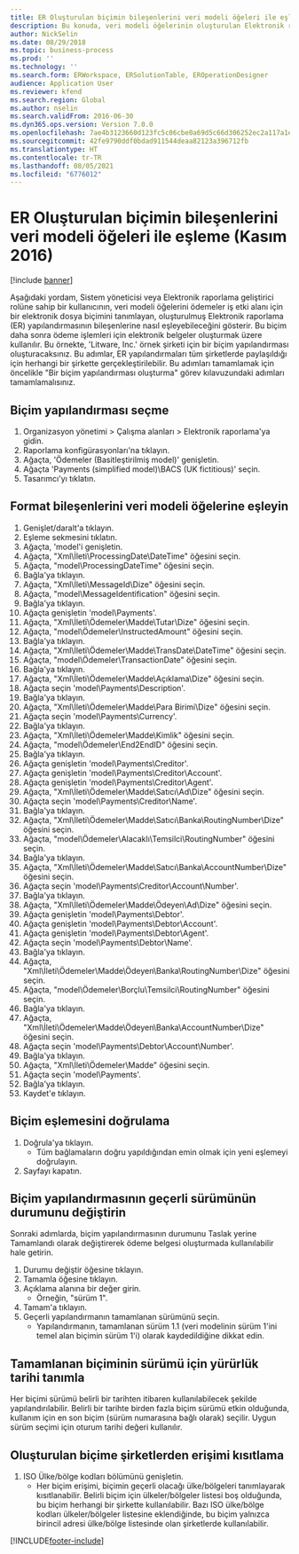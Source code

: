 ```yaml
---
title: ER Oluşturulan biçimin bileşenlerini veri modeli öğeleri ile eşleme (Kasım 2016)
description: Bu konuda, veri modeli öğelerinin oluşturulan Elektronik raporlama (ER) yapılandırmasının bileşenleriyle nasıl eşleneceği açıklanmaktadır.
author: NickSelin
ms.date: 08/29/2018
ms.topic: business-process
ms.prod: ''
ms.technology: ''
ms.search.form: ERWorkspace, ERSolutionTable, EROperationDesigner
audience: Application User
ms.reviewer: kfend
ms.search.region: Global
ms.author: nselin
ms.search.validFrom: 2016-06-30
ms.dyn365.ops.version: Version 7.0.0
ms.openlocfilehash: 7ae4b3123660d123fc5c06cbe0a69d5c66d306252ec2a117a1e6045505022f5a
ms.sourcegitcommit: 42fe9790ddf0bdad911544deaa82123a396712fb
ms.translationtype: HT
ms.contentlocale: tr-TR
ms.lasthandoff: 08/05/2021
ms.locfileid: "6776012"
---
```

# <a name="er-map-components-of-the-created-format-to-data-model-elements-november-2016"></a>ER Oluşturulan biçimin bileşenlerini veri modeli öğeleri ile eşleme (Kasım 2016)

[!include [banner](../../includes/banner.md)]

Aşağıdaki yordam, Sistem yöneticisi veya Elektronik raporlama geliştirici rolüne sahip bir kullanıcının, veri modeli öğelerini ödemeler iş etki alanı için bir elektronik dosya biçimini tanımlayan, oluşturulmuş Elektronik raporlama (ER) yapılandırmasının bileşenlerine nasıl eşleyebileceğini gösterir. Bu biçim daha sonra ödeme işlemleri için elektronik belgeler oluşturmak üzere kullanılır. Bu örnekte, 'Litware, Inc.' örnek şirketi için bir biçim yapılandırması oluşturacaksınız. Bu adımlar, ER yapılandırmaları tüm şirketlerde paylaşıldığı için herhangi bir şirkette gerçekleştirilebilir. Bu adımları tamamlamak için öncelikle "Bir biçim yapılandırması oluşturma" görev kılavuzundaki adımları tamamlamalısınız.


## <a name="select-a-format-configuration"></a>Biçim yapılandırması seçme
1. Organizasyon yönetimi > Çalışma alanları > Elektronik raporlama'ya gidin.
2. Raporlama konfigürasyonları'na tıklayın.
3. Ağaçta, 'Ödemeler (Basitleştirilmiş model)' genişletin.
4. Ağaçta 'Payments (simplified model)\BACS (UK fictitious)' seçin.
5. Tasarımcı'yı tıklatın.

## <a name="map-format-components-to-data-model-elements"></a>Format bileşenlerini veri modeli öğelerine eşleyin
1. Genişlet/daralt'a tıklayın.
2. Eşleme sekmesini tıklatın.
3. Ağaçta, 'model'i genişletin.
4. Ağaçta, "Xml\İleti\ProcessingDate\DateTime" öğesini seçin.
5. Ağaçta, "model\ProcessingDateTime" öğesini seçin.
6. Bağla'ya tıklayın.
7. Ağaçta, "Xml\İleti\MessageId\Dize" öğesini seçin.
8. Ağaçta, "model\MessageIdentification" öğesini seçin.
9. Bağla'ya tıklayın.
10. Ağaçta genişletin 'model\Payments'.
11. Ağaçta, "Xml\İleti\Ödemeler\Madde\Tutar\Dize" öğesini seçin.
12. Ağaçta, "model\Ödemeler\InstructedAmount" öğesini seçin.
13. Bağla'ya tıklayın.
14. Ağaçta, "Xml\İleti\Ödemeler\Madde\TransDate\DateTime" öğesini seçin.
15. Ağaçta, "model\Ödemeler\TransactionDate" öğesini seçin.
16. Bağla'ya tıklayın.
17. Ağaçta, "Xml\İleti\Ödemeler\Madde\Açıklama\Dize" öğesini seçin.
18. Ağaçta seçin 'model\Payments\Description'.
19. Bağla'ya tıklayın.
20. Ağaçta, "Xml\İleti\Ödemeler\Madde\Para Birimi\Dize" öğesini seçin.
21. Ağaçta seçin 'model\Payments\Currency'.
22. Bağla'ya tıklayın.
23. Ağaçta, "Xml\İleti\Ödemeler\Madde\Kimlik" öğesini seçin.
24. Ağaçta, "model\Ödemeler\End2EndID" öğesini seçin.
25. Bağla'ya tıklayın.
26. Ağaçta genişletin 'model\Payments\Creditor'.
27. Ağaçta genişletin 'model\Payments\Creditor\Account'.
28. Ağaçta genişletin 'model\Payments\Creditor\Agent'.
29. Ağaçta, "Xml\İleti\Ödemeler\Madde\Satıcı\Ad\Dize" öğesini seçin.
30. Ağaçta seçin 'model\Payments\Creditor\Name'.
31. Bağla'ya tıklayın.
32. Ağaçta, "Xml\İleti\Ödemeler\Madde\Satıcı\Banka\RoutingNumber\Dize" öğesini seçin.
33. Ağaçta, "model\Ödemeler\Alacaklı\Temsilci\RoutingNumber" öğesini seçin.
34. Bağla'ya tıklayın.
35. Ağaçta, "Xml\İleti\Ödemeler\Madde\Satıcı\Banka\AccountNumber\Dize" öğesini seçin.
36. Ağaçta seçin 'model\Payments\Creditor\Account\Number'.
37. Bağla'ya tıklayın.
38. Ağaçta, "Xml\İleti\Ödemeler\Madde\Ödeyen\Ad\Dize" öğesini seçin.
39. Ağaçta genişletin 'model\Payments\Debtor'.
40. Ağaçta genişletin 'model\Payments\Debtor\Account'.
41. Ağaçta genişletin 'model\Payments\Debtor\Agent'.
42. Ağaçta seçin 'model\Payments\Debtor\Name'.
43. Bağla'ya tıklayın.
44. Ağaçta, "Xml\İleti\Ödemeler\Madde\Ödeyen\Banka\RoutingNumber\Dize" öğesini seçin.
45. Ağaçta, "model\Ödemeler\Borçlu\Temsilci\RoutingNumber" öğesini seçin.
46. Bağla'ya tıklayın.
47. Ağaçta, "Xml\İleti\Ödemeler\Madde\Ödeyen\Banka\AccountNumber\Dize" öğesini seçin.
48. Ağaçta seçin 'model\Payments\Debtor\Account\Number'.
49. Bağla'ya tıklayın.
50. Ağaçta, "Xml\İleti\Ödemeler\Madde" öğesini seçin.
51. Ağaçta seçin 'model\Payments'.
52. Bağla'ya tıklayın.
53. Kaydet'e tıklayın.

## <a name="validate-format-mapping"></a>Biçim eşlemesini doğrulama
1. Doğrula'ya tıklayın.
    * Tüm bağlamaların doğru yapıldığından emin olmak için yeni eşlemeyi doğrulayın.  
2. Sayfayı kapatın.

## <a name="change-status-of-the-current-version-of-format-configuration"></a>Biçim yapılandırmasının geçerli sürümünün durumunu değiştirin
Sonraki adımlarda, biçim yapılandırmasının durumunu Taslak yerine Tamamlandı olarak değiştirerek ödeme belgesi oluşturmada kullanılabilir hale getirin.  
1. Durumu değiştir öğesine tıklayın.
2. Tamamla öğesine tıklayın.
3. Açıklama alanına bir değer girin.
    * Örneğin, "sürüm 1".  
4. Tamam'a tıklayın.
5. Geçerli yapılandırmanın tamamlanan sürümünü seçin.
    * Yapılandırmanın, tamamlanan sürüm 1.1 (veri modelinin sürüm 1'ini temel alan biçimin sürüm 1'i) olarak kaydedildiğine dikkat edin.  

## <a name="define-effective-date-for-completed-version-of-format"></a>Tamamlanan biçiminin sürümü için yürürlük tarihi tanımla
Her biçimi sürümü belirli bir tarihten itibaren kullanılabilecek şekilde yapılandırılabilir. Belirli bir tarihte birden fazla biçim sürümü etkin olduğunda, kullanım için en son biçim (sürüm numarasına bağlı olarak) seçilir. Uygun sürüm seçimi için oturum tarihi değeri kullanılır.  

## <a name="restrict-access-to-created-format-from-companies"></a>Oluşturulan biçime şirketlerden erişimi kısıtlama
1. ISO Ülke/bölge kodları bölümünü genişletin.
    * Her biçim erişimi, biçimin geçerli olacağı ülke/bölgeleri tanımlayarak kısıtlanabilir. Belirli biçim için ülkeler/bölgeler listesi boş olduğunda, bu biçim herhangi bir şirkette kullanılabilir. Bazı ISO ülke/bölge kodları ülkeler/bölgeler listesine eklendiğinde, bu biçim yalnızca birincil adresi ülke/bölge listesinde olan şirketlerde kullanılabilir.  



[!INCLUDE[footer-include](../../../../includes/footer-banner.md)]